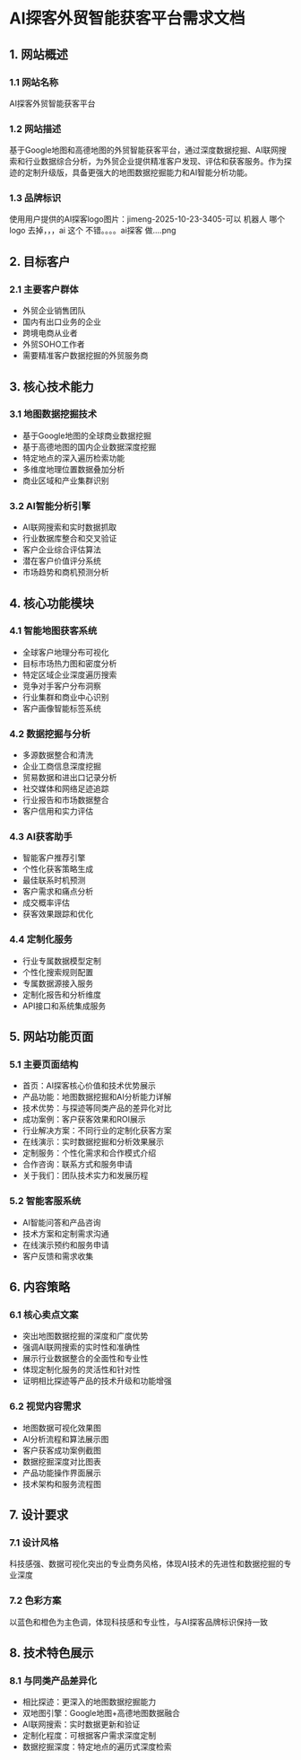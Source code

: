 # AI探客外贸智能获客平台需求文档

## 1. 网站概述
### 1.1 网站名称
AI探客外贸智能获客平台

### 1.2 网站描述
基于Google地图和高德地图的外贸智能获客平台，通过深度数据挖掘、AI联网搜索和行业数据综合分析，为外贸企业提供精准客户发现、评估和获客服务。作为探迹的定制升级版，具备更强大的地图数据挖掘能力和AI智能分析功能。

### 1.3 品牌标识
使用用户提供的AI探客logo图片：jimeng-2025-10-23-3405-可以 机器人 哪个 logo 去掉，，，ai 这个 不错。。。。ai探客 做....png

## 2. 目标客户
### 2.1 主要客户群体
- 外贸企业销售团队
- 国内有出口业务的企业
- 跨境电商从业者
- 外贸SOHO工作者
- 需要精准客户数据挖掘的外贸服务商

## 3. 核心技术能力
### 3.1 地图数据挖掘技术
- 基于Google地图的全球商业数据挖掘
- 基于高德地图的国内企业数据深度挖掘
- 特定地点的深入遍历检索功能
- 多维度地理位置数据叠加分析
- 商业区域和产业集群识别

### 3.2 AI智能分析引擎
- AI联网搜索和实时数据抓取
- 行业数据库整合和交叉验证
- 客户企业综合评估算法
- 潜在客户价值评分系统
- 市场趋势和商机预测分析

## 4. 核心功能模块
### 4.1 智能地图获客系统
- 全球客户地理分布可视化
- 目标市场热力图和密度分析
- 特定区域企业深度遍历搜索
- 竞争对手客户分布洞察
- 行业集群和商业中心识别
- 客户画像智能标签系统

### 4.2 数据挖掘与分析
- 多源数据整合和清洗
- 企业工商信息深度挖掘
- 贸易数据和进出口记录分析
- 社交媒体和网络足迹追踪
- 行业报告和市场数据整合
- 客户信用和实力评估

### 4.3 AI获客助手
- 智能客户推荐引擎
- 个性化获客策略生成
- 最佳联系时机预测
- 客户需求和痛点分析
- 成交概率评估
- 获客效果跟踪和优化

### 4.4 定制化服务
- 行业专属数据模型定制
- 个性化搜索规则配置
- 专属数据源接入服务
- 定制化报告和分析维度
- API接口和系统集成服务

## 5. 网站功能页面
### 5.1 主要页面结构
- 首页：AI探客核心价值和技术优势展示
- 产品功能：地图数据挖掘和AI分析能力详解
- 技术优势：与探迹等同类产品的差异化对比
- 成功案例：客户获客效果和ROI展示
- 行业解决方案：不同行业的定制化获客方案
- 在线演示：实时数据挖掘和分析效果展示
- 定制服务：个性化需求和合作模式介绍
- 合作咨询：联系方式和服务申请
- 关于我们：团队技术实力和发展历程

### 5.2 智能客服系统
- AI智能问答和产品咨询
- 技术方案和定制需求沟通
- 在线演示预约和服务申请
- 客户反馈和需求收集

## 6. 内容策略
### 6.1 核心卖点文案
- 突出地图数据挖掘的深度和广度优势
- 强调AI联网搜索的实时性和准确性
- 展示行业数据整合的全面性和专业性
- 体现定制化服务的灵活性和针对性
- 证明相比探迹等产品的技术升级和功能增强

### 6.2 视觉内容需求
- 地图数据可视化效果图
- AI分析流程和算法展示图
- 客户获客成功案例截图
- 数据挖掘深度对比图表
- 产品功能操作界面展示
- 技术架构和服务流程图

## 7. 设计要求
### 7.1 设计风格
科技感强、数据可视化突出的专业商务风格，体现AI技术的先进性和数据挖掘的专业深度

### 7.2 色彩方案
以蓝色和橙色为主色调，体现科技感和专业性，与AI探客品牌标识保持一致

## 8. 技术特色展示
### 8.1 与同类产品差异化
- 相比探迹：更深入的地图数据挖掘能力
- 双地图引擎：Google地图+高德地图数据融合
- AI联网搜索：实时数据更新和验证
- 定制化程度：可根据客户需求深度定制
- 数据挖掘深度：特定地点的遍历式深度检索